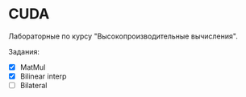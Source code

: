 # CUDA
Лабораторные по курсу "Высокопроизводительные вычисления". 

Задания:
- [x] MatMul
- [x] Bilinear interp
- [ ] Bilateral
